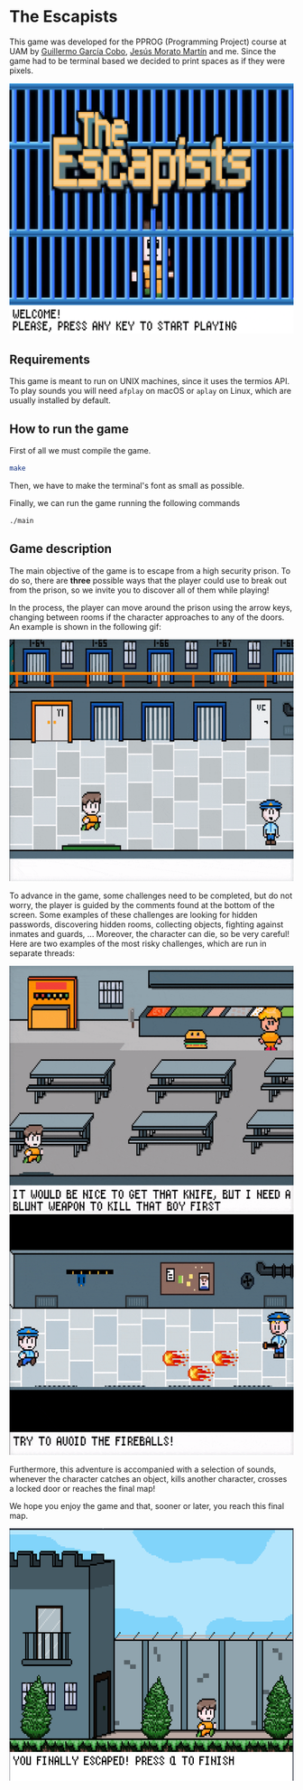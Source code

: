 # The Escapists

This game was developed for the PPROG (Programming Project) course at UAM by [Guillermo García Cobo](https://github.com/atmguille), [Jesús Morato Martín](https://github.com/mapachepurpuratouris) and me. Since the game had to be terminal based we decided to print spaces as if they were pixels. 

![](Screenshots/Welcome_Screen.png)

## Requirements

This game is meant to run on UNIX machines, since it uses the termios API. To play sounds you will need `afplay` on macOS or `aplay` on Linux, which are usually installed by default. 

## How to run the game

First of all we must compile the game.

```bash
make
```

Then, we have to make the terminal's font as small as possible. 

 Finally, we can run the game running the following commands

```bash
./main
```

## Game description

The main objective of the game is to escape from a high security prison. To do so, there are **three** possible ways that the player could use to break out from the prison, so we invite you to discover all of them while playing!

In the process, the player can move around the prison using the arrow keys, changing between rooms if the character approaches to any of the doors. An example is shown in the following gif:

![](Screenshots/from_corridor_to_yard.gif)

To advance in the game, some challenges need to be completed, but do not worry, the player is guided by the comments found at the bottom of the screen. Some examples of these challenges are looking for hidden passwords, discovering hidden rooms, collecting objects, fighting against inmates and guards, ... Moreover, the character can die, so be very careful! Here are two examples of the most risky challenges, which are run in separate threads:

![](Screenshots/hamburguers.gif)
![](Screenshots/fireballs.gif)

Furthermore, this adventure is accompanied with a selection of sounds, whenever the character catches an object, kills another character, crosses a locked door or reaches the final map!

We hope you enjoy the game and that, sooner or later, you reach this final map.

![](Screenshots/Finish.png)
